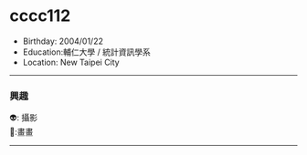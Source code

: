 # cccc112
- Birthday: 2004/01/22
- Education:輔仁大學 / 統計資訊學系
- Location: New Taipei City
<hr>

### 興趣
👽: 攝影\
🐃:畫畫
<hr>
